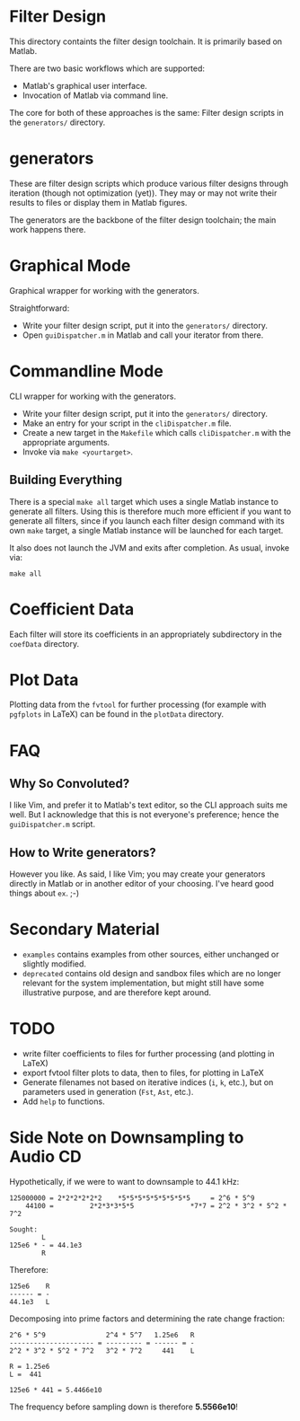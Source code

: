 Filter Design
=============

This directory containts the filter design toolchain. It is primarily based 
on Matlab.

There are two basic workflows which are supported:

- Matlab's graphical user interface.
- Invocation of Matlab via command line.

The core for both of these approaches is the same: Filter design scripts
in the `generators/` directory.


generators
==========

These are filter design scripts which produce various filter designs
through iteration (though not optimization (yet)). They may or may not 
write their results to files or display them in Matlab figures.

The generators are the backbone of the filter design toolchain; the
main work happens there.


Graphical Mode
==============

Graphical wrapper for working with the generators.

Straightforward:
- Write your filter design script, put it into the `generators/` directory.
- Open `guiDispatcher.m` in Matlab and call your iterator from there.


Commandline Mode
================

CLI wrapper for working with the generators.

- Write your filter design script, put it into the `generators/` directory.
- Make an entry for your script in the `cliDispatcher.m` file.
- Create a new target in the `Makefile` which calls `cliDispatcher.m` with
the appropriate arguments.
- Invoke via `make <yourtarget>`.

Building Everything
-------------------

There is a special `make all` target which uses a single Matlab instance
to generate all filters. Using this is therefore much more efficient if
you want to generate all filters, since if you launch each filter design
command with its own `make` target, a single Matlab instance will be launched
for each target.

It also does not launch the JVM and exits after completion. As usual, invoke via:

```
make all
```


Coefficient Data
================

Each filter will store its coefficients in an appropriately subdirectory
in the `coefData` directory.


Plot Data
=========

Plotting data from the `fvtool` for further processing (for example
with `pgfplots` in LaTeX) can be found in the `plotData` directory.


FAQ
===

## Why So Convoluted?

I like Vim, and prefer it to Matlab's text editor, so the CLI approach
suits me well. But I acknowledge that this is not everyone's preference;
hence the `guiDispatcher.m` script.

## How to Write generators?

However you like. As said, I like Vim; you may create your generators
directly in Matlab or in another editor of your choosing. I've heard
good things about `ex`. ;-)


Secondary Material
==================

- `examples` contains examples from other sources, either unchanged or
slightly modified.
- `deprecated` contains old design and sandbox files which are no longer 
relevant for the system implementation, but might still have some 
illustrative purpose, and are therefore kept around.


TODO
====

- write filter coefficients to files for further processing (and plotting 
in LaTeX)
- export fvtool filter plots to data, then to files, for plotting in LaTeX
- Generate filenames not based on iterative indices (`i`, `k`, etc.), but on
parameters used in generation (`Fst`, `Ast`, etc.).
- Add `help` to functions.


Side Note on Downsampling to Audio CD
=====================================

Hypothetically, if we were to want to downsample to 44.1 kHz:
 
```
125000000 = 2*2*2*2*2*2    *5*5*5*5*5*5*5*5*5     = 2^6 * 5^9
    44100 =         2*2*3*3*5*5              *7*7 = 2^2 * 3^2 * 5^2 * 7^2

Sought:
        L
125e6 * - = 44.1e3
        R
```

Therefore:
```
125e6    R
------ = -
44.1e3   L
```

Decomposing into prime factors and determining the rate change fraction:

```
2^6 * 5^9               2^4 * 5^7   1.25e6   R
--------------------- = --------- = ------ = -
2^2 * 3^2 * 5^2 * 7^2   3^2 * 7^2     441    L

R = 1.25e6
L =  441

125e6 * 441 = 5.4466e10
```

The frequency before sampling down is therefore __5.5566e10__!
